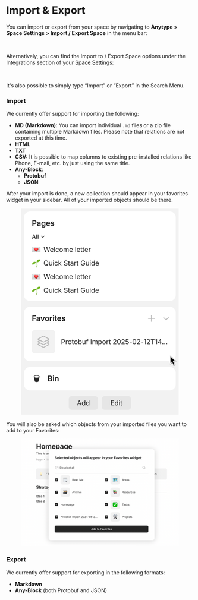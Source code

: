 # Import & Export

You can import or export from your space by navigating to **Anytype > Space Settings > Import / Export Space** in the menu bar:

<figure><img src="../../.gitbook/assets/image (83).png" alt="" width="375"><figcaption></figcaption></figure>

Alternatively, you can find the Import to / Export Space options under the Integrations section of your [Space Settings](../space/space-settings.md):

<figure><img src="../../.gitbook/assets/image (82).png" alt="" width="375"><figcaption></figcaption></figure>

It's also possible to simply type “Import” or “Export” in the Search Menu.

### Import

We currently offer support for importing the following:

* **MD (Markdown)**: You can import individual `.md` files or a zip file containing multiple Markdown files. Please note that relations are not exported at this time.
* **HTML**
* **TXT**
* **CSV:** It is possible to map columns to existing pre-installed relations like Phone, E-mail, etc. by just using the same title.&#x20;
* **Any-Block**:
  * **Protobuf**
  * **JSON**

After your import is done, a new collection should appear in your favorites widget in your sidebar. All of your imported objects should be there.

<figure><img src="../../.gitbook/assets/image (2).png" alt=""><figcaption></figcaption></figure>

You will also be asked which objects from your imported files you want to add to your Favorites:

<figure><img src="../../.gitbook/assets/image.png" alt=""><figcaption></figcaption></figure>

### Export

We currently offer support for exporting in the following formats:

* **Markdown**
* **Any-Block** (both Protobuf and JSON)
